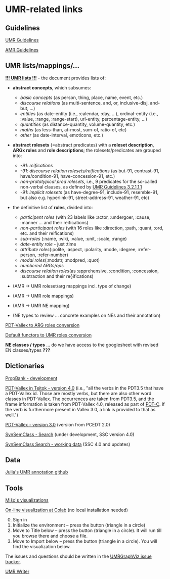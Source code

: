 # UMR-related links

## Guidelines
[UMR Guidelines](https://github.com/umr4nlp/umr-guidelines/blob/master/guidelines.md)

[AMR Guidelines](https://github.com/amrisi/amr-guidelines/blob/master/amr.md)


## UMR lists/mappings/...
[**!!! UMR lists !!!**](https://docs.google.com/spreadsheets/d/1PVxgXW3ED3OWLieie9scr6iq_xuQ5RAA8YJKwbLwJ2E/edit#gid=1927108453) - the document provides lists of:
- **abstract concepts**, which subsumes:
  - _basic concepts_ (as person, thing, place, name, event, etc.)
  - _discourse relations_ (as multi-sentence, and, or, inclusive-disj, and-but, ...)
  - _entities_ (as date-entity (i.e., :calendar, :day, ...), ordinal-entity (i.e., :value, :range, :range-start), url-entity, percentage-entity, ...)
  - _quantities_ (as distance-quantity, volume-quantity, etc.)
  - _maths_ (as less-than, at-most, sum-of, ratio-of, etc)
  - _other_ (as date-interval, emoticons, etc.)

- **abstract rolesets** (=abstract predicates) with a **roleset description**, **ARGx roles** and **role descriptions**; the rolesets/predicates are grouped into:
  - _-91: reifications_
  - _-91: discourse relation rolesets/reifications_ (as but-91, contrast-91, have/condition-91, have-concession-91, etc.)
  - _non-prototypical pred rolesets_, i.e., 9 predicates for the so-called non-verbal clauses, as defined by [UMR Guidelines 3.2.1.1.1](https://github.com/umr4nlp/umr-guidelines/blob/master/guidelines.md#part-3-2-1-1-1-non-verbal-clauses)
  - _-91: implicit rolesets_  (as have-degree-91, include-91, resemble-91, but also e.g. hyperlink-91, street-address-91, weather-91, etc)

- the definitive list of **roles**, divided into:
  - _participent roles_ (with 23 labels like :actor, :undergoer, :cause, :manner ... and their reifications)
  - _non-participant roles_ (with 16 roles like :direction, :path, :quant, :ord, etc. and their reifications)
  - _sub-roles_ (:name, :wiki, :value, :unit, :scale, :range)
  - _date-entity role_ - just :time
  - _attribute roles_(:polite, :aspect, :polarity, :mode, :degree, :refer-person, :refer-number)
  - _modal roles_(:modstr, :modpred, :quot)
  - _numbered ARGs/ops_
  - _discourse relation roles_(as :apprehensive, :condition, :concession, :subtraction and their re§ifications)

- (AMR -> UMR roleset/arg mappings incl. type of change)
- (AMR -> UMR role mappings)
- (AMR -> UMR NE mapping)
- (NE types to review ... concrete examples on NEs and their annotation)

[PDT-Vallex to ARG roles conversion](https://github.com/ufal/UMR/blob/main/tecto2umr/pdt_pb_mapping.xlsx)

[Default functors to UMR roles conversion](https://github.com/ufal/UMR/blob/main/tecto2umr/functors-to-umrlabels.txt)

**NE classes / types** ... do we have access to the googlesheet with revised EN classes/types **???**


## Dictionaries
[PropBank - development](https://verbs.colorado.edu/propbank-development/)

[PDT-Vallex in Teitok - version 4.0](https://lindat.mff.cuni.cz/services/teitok/pdtc10/index.php?action=vallex)  (i.e., "all the verbs in the PDT3.5 that have a PDT-Vallex id. Those are mostly verbs, but there are also other word classes in PDT-Vallex. The occurrences are taken from PDT3.5, and the frame information is taken from PDT-Vallex 4.0, released as part of [PDT-C](https://lindat.mff.cuni.cz/repository/xmlui/handle/11234/1-3185). If the verb is furthermore present in Vallex 3.0, a link is provided to that as well.")

[PDT-Vallex - version 3.0](https://lindat.mff.cuni.cz/services/PDT-Vallex/) (version from PCEDT 2.0)

[SynSemClass - Search](https://quest.ms.mff.cuni.cz/SynSemClassSearch/) (under development, SSC version 4.0)

[SynSemClass Search - working data](http://ufallab.ms.mff.cuni.cz/~fucikova/public_html/SSC_classmembers/) (SSC 4.0 and updates)




## Data

[Julia's UMR annotation github](https://github.com/cu-clear/UMR-Annotation)

## Tools

[Mišo's visualizations](https://ufallab.ms.mff.cuni.cz/~mnovak/umr/graphs/)

[On-line visualization at Colab](https://colab.research.google.com/drive/1pbmJ3k3_qFuVM44neVHikiJKe81xsAHD?usp=sharing) (no local installation needed)

0.	Sign in
1.	Initialize the environment – press the button (triangle in a circle)
2.	Move to Title below – press the button (triangle in a circle). It will run till you browse there and choose a file.
3.	Move to Import below – press the button (triangle in a circle). You will find the visualization below.

The issues and questions should be written in the [UMRGraphViz issue tracker](https://github.com/ufal/UMRGraphViz/issues).

[UMR Writer](http://umr-tool.cs.brandeis.edu/)

